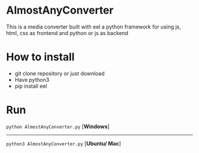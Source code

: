 # AlmostAnyConverter
This is a media converter built with eel a python framework for using js, html, css as frontend and python or js as backend

# How to install
- git clone repository or just download
- Have python3
- pip install eel

# Run
`python AlmostAnyConverter.py` [**Windows**]

---

`python3 AlmostAnyConverter.py` [**Ubuntu/ Mac**]
